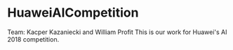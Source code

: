 # HuaweiAICompetition

Team: Kacper Kazaniecki and William Profit
This is our work for Huawei's AI 2018 competition.
